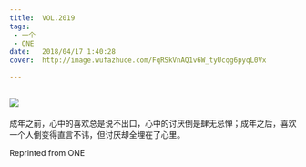 ```yaml
---
title:	VOL.2019
tags:
 - 一个
 - ONE
date:	2018/04/17 1:40:28
cover:	http://image.wufazhuce.com/FqRSkVnAQ1v6W_tyUcqg6pyqL0Vx

---
```

![](http://image.wufazhuce.com/FqRSkVnAQ1v6W_tyUcqg6pyqL0Vx)
---

成年之前，心中的喜欢总是说不出口，心中的讨厌倒是肆无忌惮；成年之后，喜欢一个人倒变得直言不讳，但讨厌却全埋在了心里。
 
Reprinted from ONE
